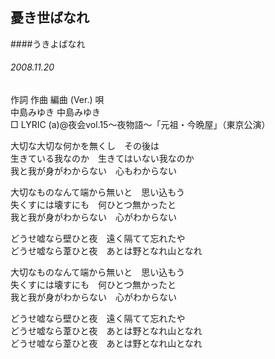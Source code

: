 ## 憂き世ばなれ
####うきよばなれ
###### 2008.11.20


作詞  作曲  編曲 (Ver.)   唄   
中島みゆき   中島みゆき          
□ LYRIC (a)@夜会vol.15～夜物語～「元祖・今晩屋」（東京公演）   
   
大切な大切な何かを無くし　その後は   
生きている我なのか　生きてはいない我なのか   
我と我が身がわからない　心もわからない   
   
大切なものなんて端から無いと　思い込もう   
失くすには壊すにも　何ひとつ無かったと   
我と我が身がわからない　心がわからない   
   
どうせ嘘なら壁ひと夜　遠く隔てて忘れたや   
どうせ嘘なら葦ひと夜　あとは野となれ山となれ   
   
大切なものなんて端から無いと　思い込もう   
失くすには壊すにも　何ひとつ無かったと   
我と我が身がわからない　心がわからない   
   
どうせ嘘なら壁ひと夜　遠く隔てて忘れたや   
どうせ嘘なら葦ひと夜　あとは野となれ山となれ   
どうせ嘘なら葦ひと夜　あとは野となれ山となれ   